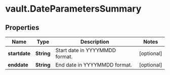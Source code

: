 # vault.DateParametersSummary

## Properties

Name | Type | Description | Notes
------------ | ------------- | ------------- | -------------
**startdate** | **String** | Start date in YYYYMMDD format. | [optional] 
**enddate** | **String** | End date in YYYYMMDD format. | [optional] 


